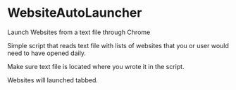 # WebsiteAutoLauncher
Launch Websites from a text file through Chrome

Simple script that reads text file with lists of websites that you or user would need to have opened daily.

Make sure text file is located where you wrote it in the script. 

Websites will launched tabbed.
